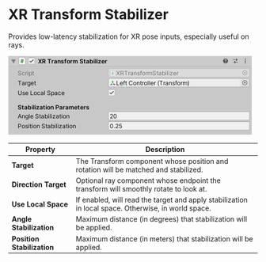 # XR Transform Stabilizer

Provides low-latency stabilization for XR pose inputs, especially useful on rays.

![XRTransformStabilizer component](images/xr-transform-stabilizer.png)

| **Property** | **Description** |
|---|---|
| **Target** | The Transform component whose position and rotation will be matched and stabilized. |
| **Direction Target** | Optional ray component whose endpoint the transform will smoothly rotate to look at. |
| **Use Local Space** | If enabled, will read the target and apply stabilization in local space. Otherwise, in world space. |
| **Angle Stabilization** | Maximum distance (in degrees) that stabilization will be applied. |
| **Position Stabilization** | Maximum distance (in meters) that stabilization will be applied. |
